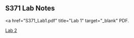 ## S371 Lab Notes

<a href="S371_Lab1.pdf" title="Lab 1" target="_blank" PDF.</a>

<a href="Lab-2.html" target="_blank" title="Lab 2">Lab 2</a>
